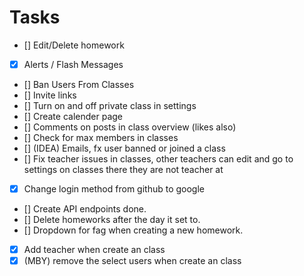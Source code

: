 # Tasks

-   [] Edit/Delete homework
-   [x] Alerts / Flash Messages
-   [] Ban Users From Classes
-   [] Invite links
-   [] Turn on and off private class in settings
-   [] Create calender page
-   [] Comments on posts in class overview (likes also)
-   [] Check for max members in classes
-   [] (IDEA) Emails, fx user banned or joined a class
-   [] Fix teacher issues in classes, other teachers can edit and go to settings on classes there they are not teacher at
-   [x] Change login method from github to google
-   [] Create API endpoints done.
-   [] Delete homeworks after the day it set to.
-   [] Dropdown for fag when creating a new homework.
-   [x] Add teacher when create an class
-   [x] (MBY) remove the select users when create an class
